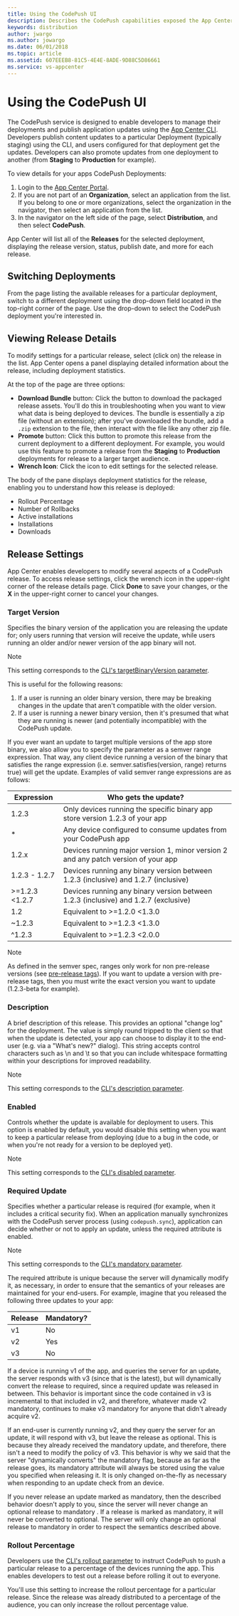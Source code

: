 ```yaml
---
title: Using the CodePush UI
description: Describes the CodePush capabilities exposed the App Center Portal
keywords: distribution
author: jwargo
ms.author: jowargo
ms.date: 06/01/2018
ms.topic: article
ms.assetid: 607EEEB8-81C5-4E4E-8ADE-9D88C5D86661
ms.service: vs-appcenter
---
```


# Using the CodePush UI

The CodePush service is designed to enable developers to manage their deployments and publish application updates using the [App Center CLI](~/distribution/codepush/cli.md). Developers publish content updates to a particular Deployment (typically staging) using the CLI, and users configured for that deployment get the updates. Developers can also promote updates from one deployment to another (from **Staging** to **Production** for example).

To view details for your apps CodePush Deployments:

1. Login to the [App Center Portal](https://appcenter.ms).
2. If you are not part of an **Organization**, select an application from the list. If you belong to one or more organizations, select the organization in the navigator, then select an application from the list.
3. In the navigator on the left side of the page, select **Distribution**, and then select **CodePush**.

App Center will list all of the **Releases** for the selected deployment, displaying the release version, status, publish date, and more for each release.

## Switching Deployments

From the page listing the available releases for a particular deployment, switch to a different deployment using the drop-down field located in the top-right corner of the page. Use the drop-down to select the CodePush deployment you're interested in.

## Viewing Release Details

To modify settings for a particular release, select (click on) the release in the list. App Center opens a panel displaying detailed information about the release, including deployment statistics.

At the top of the page are three options:

+ **Download Bundle** button: Click the button to download the packaged release assets. You'll do this in troubleshooting when you want to view what data is being deployed to devices. The bundle is essentially a zip file (without an extension); after you've downloaded the bundle, add a `.zip` extension to the file, then interact with the file like any other zip file.
+ **Promote** button: Click this button to promote this release from the current deployment to a different deployment. For example, you would use this feature to promote a release from the **Staging** to **Production** deployments for release to a larger target audience.
+ **Wrench Icon**: Click the icon to edit settings for the selected release.

The body of the pane displays deployment statistics for the release, enabling you to understand how this release is deployed:

+ Rollout Percentage
+ Number of Rollbacks
+ Active installations
+ Installations
+ Downloads

## Release Settings

App Center enables developers to modify several aspects of a CodePush release. To access release settings, click the wrench icon in the upper-right corner of the release details page. Click **Done** to save your changes, or the **X** in the upper-right corner to cancel your changes.

### Target Version

Specifies the binary version of the application you are releasing the update for; only users running that version will receive the update, while users running an older and/or newer version of the app binary will not. 

> [!NOTE]
> This setting corresponds to the [CLI's targetBinaryVersion parameter](https://github.com/Microsoft/code-push/tree/master/cli#target-binary-version-parameter).

This is useful for the following reasons:

1. If a user is running an older binary version, there may be breaking changes in the update that aren't compatible with the older version.
2. If a user is running a newer binary version, then it's presumed that what they are running is newer (and potentially incompatible) with the CodePush update.

If you ever want an update to target multiple versions of the app store binary, we also allow you to specify the parameter as a semver range expression. That way, any client device running a version of the binary that satisfies the range expression (i.e. semver.satisfies(version, range) returns true) will get the update. Examples of valid semver range expressions are as follows:

| Expression     | Who gets the update?                                                               |
| -------------- | ---------------------------------------------------------------------------------- |
| 1.2.3          | Only devices running the specific binary app store version 1.2.3 of your app       |
| *              | Any device configured to consume updates from your CodePush app                    |
| 1.2.x          | Devices running major version 1, minor version 2 and any patch version of your app |
| 1.2.3 - 1.2.7  | Devices running any binary version between 1.2.3 (inclusive) and 1.2.7 (inclusive) |
| >=1.2.3 <1.2.7 | Devices running any binary version between 1.2.3 (inclusive) and 1.2.7 (exclusive) |
| 1.2            | Equivalent to >=1.2.0 <1.3.0                                                       |
| ~1.2.3         | Equivalent to >=1.2.3 <1.3.0                                                       |
| ^1.2.3         | Equivalent to >=1.2.3 <2.0.0                                                       |

> [!NOTE]
> As defined in the semver spec, ranges only work for non pre-release versions (see [pre-release tags](https://github.com/npm/node-semver#prerelease-tags)). If you want to update a version with pre-release tags, then you must write the exact version you want to update (1.2.3-beta for example).

### Description

A brief description of this release. This provides an optional "change log" for the deployment. The value is simply round tripped to the client so that when the update is detected, your app can choose to display it to the end-user (e.g. via a "What's new?" dialog). This string accepts control characters such as \n and \t so that you can include whitespace formatting within your descriptions for improved readability.

> [!NOTE]
> This setting corresponds to the [CLI's description parameter](https://github.com/Microsoft/code-push/tree/master/cli#description-parameter).

### Enabled

Controls whether the update is available for deployment to users. This option is enabled by default, you would disable this setting when you want to keep a particular release from deploying (due to a bug in the code, or when you're not ready for a version to be deployed yet).

> [!NOTE]
> This setting corresponds to the [CLI's disabled parameter](https://github.com/Microsoft/code-push/tree/master/cli#disabled-parameter).

### Required Update

Specifies whether a particular release is required (for example, when it includes a critical security fix). When an application manually synchronizes with the CodePush server process (using `codepush.sync`), application can decide whether or not to apply an update, unless the required attribute is enabled.

> [!NOTE]
> This setting corresponds to the [CLI's mandatory parameter](https://github.com/Microsoft/code-push/tree/master/cli#mandatory-parameter).

The required attribute is unique because the server will dynamically modify it, as necessary, in order to ensure that the semantics of your releases are maintained for your end-users. For example, imagine that you released the following three updates to your app:

| Release | Mandatory? |
| ------- | ---------- |
| v1      | No         |
| v2      | Yes        |
| v3      | No         |

If a device is running v1 of the app, and queries the server for an update, the server responds with v3 (since that is the latest), but will dynamically convert the release to required, since a required update was released in between. This behavior is important since the code contained in v3 is incremental to that included in v2, and therefore, whatever made v2 mandatory, continues to make v3 mandatory for anyone that didn't already acquire v2.

If an end-user is currently running v2, and they query the server for an update, it will respond with v3, but leave the release as optional. This is because they already received the mandatory update, and therefore, there isn't a need to modify the policy of v3. This behavior is why we said that the server "dynamically converts" the mandatory flag, because as far as the release goes, its mandatory attribute will always be stored using the value you specified when releasing it. It is only changed on-the-fly as necessary when responding to an update check from an device.

If you never release an update marked as mandatory, then the described behavior doesn't apply to you, since the server will never change an optional release to mandatory . If a release is marked as mandatory, it will never be converted to optional. The server will only change an optional release to mandatory in order to respect the semantics described above.

### Rollout Percentage

Developers use the [CLI's rollout parameter](https://github.com/Microsoft/code-push/tree/master/cli#rollout-parameter) to instruct CodePush to push a particular release to a percentage of the devices running the app. This enables developers to test out a release before rolling it out to everyone.

You'll use this setting to increase the rollout percentage for a particular release. Since the release was already distributed to a percentage of the audience, you can only increase the rollout percentage value.